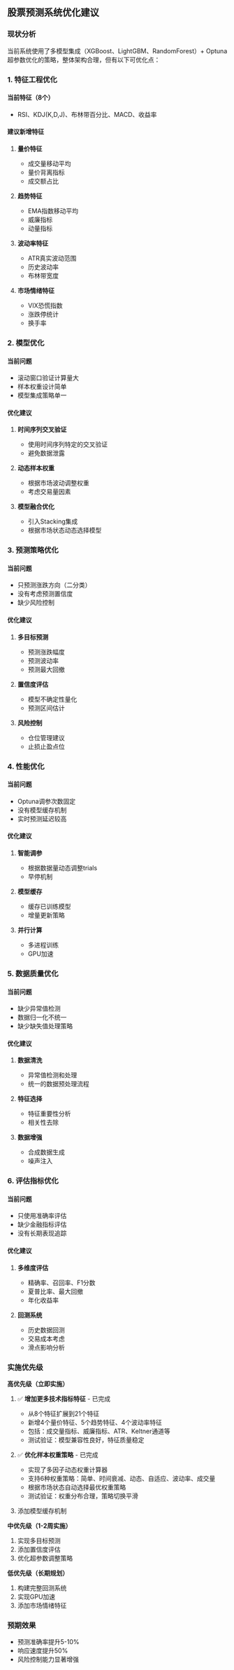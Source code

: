 ## 股票预测系统优化建议

### 现状分析
当前系统使用了多模型集成（XGBoost、LightGBM、RandomForest）+ Optuna超参数优化的策略，整体架构合理，但有以下可优化点：

### 1. 特征工程优化

#### 当前特征（8个）
- RSI、KDJ(K,D,J)、布林带百分比、MACD、收益率

#### 建议新增特征
1. **量价特征**
   - 成交量移动平均
   - 量价背离指标
   - 成交额占比

2. **趋势特征**
   - EMA指数移动平均
   - 威廉指标
   - 动量指标

3. **波动率特征**
   - ATR真实波动范围
   - 历史波动率
   - 布林带宽度

4. **市场情绪特征**
   - VIX恐慌指数
   - 涨跌停统计
   - 换手率

### 2. 模型优化

#### 当前问题
- 滚动窗口验证计算量大
- 样本权重设计简单
- 模型集成策略单一

#### 优化建议
1. **时间序列交叉验证**
   - 使用时间序列特定的交叉验证
   - 避免数据泄露

2. **动态样本权重**
   - 根据市场波动调整权重
   - 考虑交易量因素

3. **模型融合优化**
   - 引入Stacking集成
   - 根据市场状态动态选择模型

### 3. 预测策略优化

#### 当前问题
- 只预测涨跌方向（二分类）
- 没有考虑预测置信度
- 缺少风险控制

#### 优化建议
1. **多目标预测**
   - 预测涨跌幅度
   - 预测波动率
   - 预测最大回撤

2. **置信度评估**
   - 模型不确定性量化
   - 预测区间估计

3. **风险控制**
   - 仓位管理建议
   - 止损止盈点位

### 4. 性能优化

#### 当前问题
- Optuna调参次数固定
- 没有模型缓存机制
- 实时预测延迟较高

#### 优化建议
1. **智能调参**
   - 根据数据量动态调整trials
   - 早停机制

2. **模型缓存**
   - 缓存已训练模型
   - 增量更新策略

3. **并行计算**
   - 多进程训练
   - GPU加速

### 5. 数据质量优化

#### 当前问题
- 缺少异常值检测
- 数据归一化不统一
- 缺少缺失值处理策略

#### 优化建议
1. **数据清洗**
   - 异常值检测和处理
   - 统一的数据预处理流程

2. **特征选择**
   - 特征重要性分析
   - 相关性去除

3. **数据增强**
   - 合成数据生成
   - 噪声注入

### 6. 评估指标优化

#### 当前问题
- 只使用准确率评估
- 缺少金融指标评估
- 没有长期表现追踪

#### 优化建议
1. **多维度评估**
   - 精确率、召回率、F1分数
   - 夏普比率、最大回撤
   - 年化收益率

2. **回测系统**
   - 历史数据回测
   - 交易成本考虑
   - 滑点影响分析

### 实施优先级

**高优先级（立即实施）**
1. ✅ **增加更多技术指标特征** - 已完成
   - 从8个特征扩展到21个特征
   - 新增4个量价特征、5个趋势特征、4个波动率特征
   - 包括：成交量指标、威廉指标、ATR、Keltner通道等
   - 测试验证：模型兼容性良好，特征质量稳定

2. ✅ **优化样本权重策略** - 已完成
   - 实现了多因子动态权重计算器
   - 支持6种权重策略：简单、时间衰减、动态、自适应、波动率、成交量
   - 根据市场状态自动选择最优权重策略
   - 测试验证：权重分布合理，策略切换平滑

3. 添加模型缓存机制

**中优先级（1-2周实施）**
1. 实现多目标预测
2. 添加置信度评估
3. 优化超参数调整策略

**低优先级（长期规划）**
1. 构建完整回测系统
2. 实现GPU加速
3. 添加市场情绪特征

### 预期效果
- 预测准确率提升5-10%
- 响应速度提升50%
- 风险控制能力显著增强
